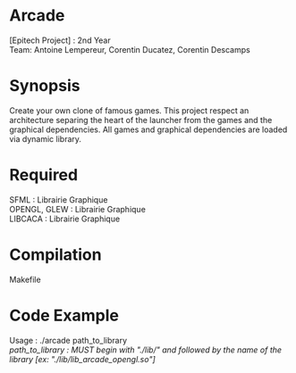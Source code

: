 # Arcade
[Epitech Project] : 2nd Year  
Team: Antoine Lempereur, Corentin Ducatez, Corentin Descamps

Synopsis
=
Create your own clone of famous games. This project respect an architecture separing the heart of the launcher from the games and the graphical dependencies. All games and graphical dependencies are loaded via dynamic library.

Required
=
SFML : Librairie Graphique    
OPENGL, GLEW : Librairie Graphique    
LIBCACA : Librairie Graphique

Compilation
=
Makefile

Code Example
=

Usage : ./arcade path_to_library    
*path_to_library : MUST begin with "./lib/" and followed by the name of the library [ex: "./lib/lib_arcade_opengl.so"]*
